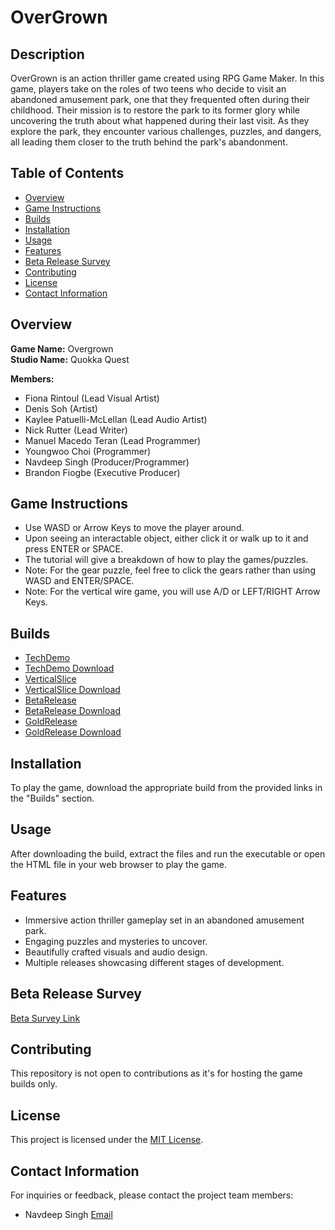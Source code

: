 # OverGrown

## Description

OverGrown is an action thriller game created using RPG Game Maker. In this game, players take on the roles of two teens who decide to visit an abandoned amusement park, one that they frequented often during their childhood. Their mission is to restore the park to its former glory while uncovering the truth about what happened during their last visit. As they explore the park, they encounter various challenges, puzzles, and dangers, all leading them closer to the truth behind the park's abandonment.

## Table of Contents

- [Overview](#overview)
- [Game Instructions](#game-instructions)
- [Builds](#builds)
- [Installation](#installation)
- [Usage](#usage)
- [Features](#features)
- [Beta Release Survey](#build-release-survey)
- [Contributing](#contributing)
- [License](#license)
- [Contact Information](#contact-information)


## Overview

**Game Name:** Overgrown  
**Studio Name:** Quokka Quest

**Members:**
- Fiona Rintoul (Lead Visual Artist)
- Denis Soh (Artist)
- Kaylee Patuelli-McLellan (Lead Audio Artist)
- Nick Rutter (Lead Writer)
- Manuel Macedo Teran (Lead Programmer)
- Youngwoo Choi (Programmer)
- Navdeep Singh (Producer/Programmer)
- Brandon Fiogbe (Executive Producer)

## Game Instructions

- Use WASD or Arrow Keys to move the player around.
- Upon seeing an interactable object, either click it or walk up to it and press ENTER or SPACE.
- The tutorial will give a breakdown of how to play the games/puzzles.
- Note: For the gear puzzle, feel free to click the gears rather than using WASD and ENTER/SPACE.
- Note: For the vertical wire game, you will use A/D or LEFT/RIGHT Arrow Keys.
  
## Builds

- [TechDemo](/TechDemo/index.html)
- [TechDemo Download](TechDemo.zip)
- [VerticalSlice](/VerticalSlice/index.html)
- [VerticalSlice Download](VerticalSlice.zip)
- [BetaRelease](/BetaRelease/index.html)
- [BetaRelease Download](BetaRelease.zip)
- [GoldRelease](/GoldRelease/index.html)
- [GoldRelease Download](GoldRelease.zip)
  
## Installation

To play the game, download the appropriate build from the provided links in the "Builds" section.

## Usage

After downloading the build, extract the files and run the executable or open the HTML file in your web browser to play the game.

## Features

- Immersive action thriller gameplay set in an abandoned amusement park.
- Engaging puzzles and mysteries to uncover.
- Beautifully crafted visuals and audio design.
- Multiple releases showcasing different stages of development.

## Beta Release Survey

[Beta Survey Link](https://docs.google.com/forms/d/1de95oXPXnI21PoQNagSGnB-GKWQymgYQLLJwqlu7xCI/viewform?edit_requested=true)

## Contributing

This repository is not open to contributions as it's for hosting the game builds only.

## License

This project is licensed under the [MIT License](LICENSE).

## Contact Information

For inquiries or feedback, please contact the project team members:

- Navdeep Singh [Email](mailto:navdeep5@ualberta.ca)


